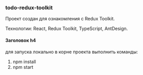 ### todo-redux-toolkit
Проект создан для ознакомления с Redux Toolkit.

Технологии: React, Redux Toolkit, TypeScript, AntDesign.

#### Заголовок h4
для запуска локально в корне проекта выполнить команды:
1. npm install
2. npm start